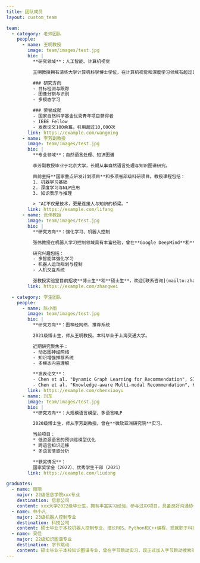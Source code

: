 ```yaml
---
title: 团队成员
layout: custom_team

team:
  - category: 老师团队
    people:
      - name: 王明教授
        image: team/images/test.jpg
        bio: |
          **研究领域**：人工智能、计算机视觉

          王明教授拥有清华大学计算机科学博士学位，在计算机视觉和深度学习领域有超过15年研究经验。

          ### 研究方向
          - 目标检测与跟踪
          - 图像分割与识别
          - 多模态学习

          ### 荣誉成就
          - 国家自然科学基金优秀青年项目获得者
          - IEEE Fellow
          - 发表论文100余篇，引用超过10,000次
        link: https://example.com/wangming
      - name: 李芳副教授
        image: team/images/test.jpg
        bio: |
          **专业领域**：自然语言处理、知识图谱

          李芳副教授毕业于北京大学，长期从事自然语言处理与知识图谱研究。

          目前主持**国家重点研发计划项目**和多项省部级科研项目。教授课程包括：
          1. 机器学习基础
          2. 深度学习与NLP应用
          3. 知识表示与推理

          > "AI不仅是技术，更是连接人与知识的桥梁。"
        link: https://example.com/lifang
      - name: 张伟教授
        image: team/images/test.jpg
        bio: |
          **研究方向**：强化学习、机器人控制

          张伟教授在机器人学习控制领域具有丰富经验，曾在**Google DeepMind**和**波士顿动力**工作。

          研究兴趣包括：
          - 多智能体强化学习
          - 机器人运动规划与控制
          - 人机交互系统

          张教授实验室目前招收**博士生**和**硕士生**，欢迎[联系咨询](mailto:zhang@example.com)。
        link: https://example.com/zhangwei

  - category: 学生团队
    people:
      - name: 陈小雨
        image: team/images/test.jpg
        bio: |
          **研究方向**：图神经网络、推荐系统

          2021级博士生，师从王明教授。本科毕业于上海交通大学。

          近期研究聚焦于：
          - 动态图神经网络
          - 知识增强推荐系统
          - 多模态内容理解

          **发表论文**：
          - Chen et al. "Dynamic Graph Learning for Recommendation", SIGIR 2023
          - Chen et al. "Knowledge-aware Multi-modal Recommendation", KDD 2022
        link: https://example.com/chenxiaoyu
      - name: 刘东
        image: team/images/test.jpg
        bio: |
          **研究方向**：大规模语言模型、多语言NLP

          2020级博士生，师从李芳副教授。曾在**微软亚洲研究院**实习。

          当前项目：
          * 低资源语言的预训练模型优化
          * 跨语言知识迁移
          * 多语言情感分析

          **获奖情况**：
          国家奖学金（2022）、优秀学生干部（2021）
        link: https://example.com/liudong

graduates:
  - name: 丽丽
    major: 22级信息学院xxx专业
    destination: 信息公司
    content: xxx大学2022级毕业生，拥有丰富实习经验，参与过XX项目，具备良好沟通协作与问题解决能力，渴望在新起点开启职业新征程。
  - name: 林小凡
    major: 23级机器人控制专业
    destination: 科技公司
    content: 硕士毕业于本校机器人控制专业，擅长ROS、Python和C++编程，现就职于科技公司从事机器人开发工作。
  - name: 吴佳
    major: 22级知识图谱专业
    destination: 字节跳动
    content: 硕士毕业于本校知识图谱专业，曾在字节跳动实习，现正式加入字节跳动搜索部门从事问答系统研发。
---
```

